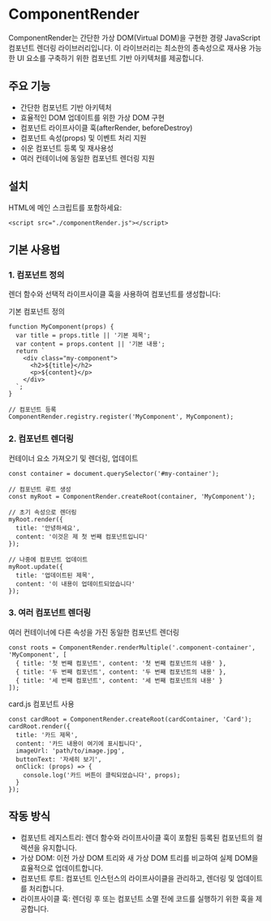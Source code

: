 # ComponentRender
ComponentRender는 간단한 가상 DOM(Virtual DOM)을 구현한 경량 JavaScript 컴포넌트 렌더링 라이브러리입니다. 이 라이브러리는 최소한의 종속성으로 재사용 가능한 UI 요소를 구축하기 위한 컴포넌트 기반 아키텍처를 제공합니다.

## 주요 기능
- 간단한 컴포넌트 기반 아키텍처
- 효율적인 DOM 업데이트를 위한 가상 DOM 구현
- 컴포넌트 라이프사이클 훅(afterRender, beforeDestroy)
- 컴포넌트 속성(props) 및 이벤트 처리 지원
- 쉬운 컴포넌트 등록 및 재사용성
- 여러 컨테이너에 동일한 컴포넌트 렌더링 지원

## 설치
HTML에 메인 스크립트를 포함하세요:
```
<script src="./componentRender.js"></script>
```

## 기본 사용법
### 1. 컴포넌트 정의
렌더 함수와 선택적 라이프사이클 훅을 사용하여 컴포넌트를 생성합니다:

기본 컴포넌트 정의
```
function MyComponent(props) {
  var title = props.title || '기본 제목';
  var content = props.content || '기본 내용';  
  return `
    <div class="my-component">
      <h2>${title}</h2>
      <p>${content}</p>
    </div>
  `;
}

// 컴포넌트 등록
ComponentRender.registry.register('MyComponent', MyComponent);
```

### 2. 컴포넌트 렌더링
컨테이너 요소 가져오기 및 렌더링, 업데이트
```
const container = document.querySelector('#my-container');

// 컴포넌트 루트 생성
const myRoot = ComponentRender.createRoot(container, 'MyComponent');

// 초기 속성으로 렌더링
myRoot.render({
  title: '안녕하세요',
  content: '이것은 제 첫 번째 컴포넌트입니다'
});

// 나중에 컴포넌트 업데이트
myRoot.update({
  title: '업데이트된 제목',
  content: '이 내용이 업데이트되었습니다'
});
```

### 3. 여러 컴포넌트 렌더링
여러 컨테이너에 다른 속성을 가진 동일한 컴포넌트 렌더링
```
const roots = ComponentRender.renderMultiple('.component-container', 'MyComponent', [
  { title: '첫 번째 컴포넌트', content: '첫 번째 컴포넌트의 내용' },
  { title: '두 번째 컴포넌트', content: '두 번째 컴포넌트의 내용' },
  { title: '세 번째 컴포넌트', content: '세 번째 컴포넌트의 내용' }
]);
```

card.js 컴포넌트 사용
```
const cardRoot = ComponentRender.createRoot(cardContainer, 'Card');
cardRoot.render({
  title: '카드 제목',
  content: '카드 내용이 여기에 표시됩니다',
  imageUrl: 'path/to/image.jpg',
  buttonText: '자세히 보기',
  onClick: (props) => {
    console.log('카드 버튼이 클릭되었습니다', props);
  }
});
```

## 작동 방식
- 컴포넌트 레지스트리: 렌더 함수와 라이프사이클 훅이 포함된 등록된 컴포넌트의 컬렉션을 유지합니다.
- 가상 DOM: 이전 가상 DOM 트리와 새 가상 DOM 트리를 비교하여 실제 DOM을 효율적으로 업데이트합니다.
- 컴포넌트 루트: 컴포넌트 인스턴스의 라이프사이클을 관리하고, 렌더링 및 업데이트를 처리합니다.
- 라이프사이클 훅: 렌더링 후 또는 컴포넌트 소멸 전에 코드를 실행하기 위한 훅을 제공합니다.
